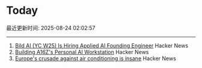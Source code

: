 # Today

最近更新时间: 2025-08-24 02:02:57

--- 
1. [Bild AI (YC W25) Is Hiring Applied AI Founding Engineer](https://www.workatastartup.com/jobs/75647) Hacker News
2. [Building A16Z's Personal AI Workstation](https://a16z.com/building-a16zs-personal-ai-workstation-with-four-nvidia-rtx-6000-pro-blackwell-max-q-gpus/) Hacker News
3. [Europe's crusade against air conditioning is insane](https://www.noahpinion.blog/p/europes-crusade-against-air-conditioning) Hacker News
